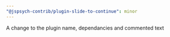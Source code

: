 ```yaml
---
"@jspsych-contrib/plugin-slide-to-continue": minor
---
```


A change to the plugin name, dependancies and commented text
